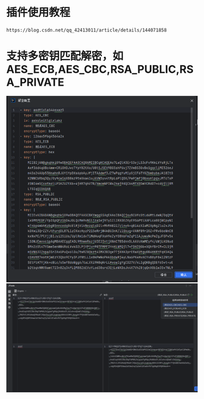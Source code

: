 # 插件使用教程
`https://blog.csdn.net/qq_42413011/article/details/144071858`

# 支持多密钥匹配解密，如AES_ECB,AES_CBC,RSA_PUBLIC,RSA_PRIVATE

![1.png](./images/1.png)
![2.png](./images/2.png)

